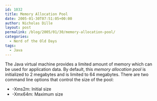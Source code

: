 ```yaml
---
id: 1032
title: Memory Allocation Pool
date: 2005-01-30T07:51:05+00:00
author: Nicholas Dille
layout: post
permalink: /blog/2005/01/30/memory-allocation-pool/
categories:
  - Nerd of the Old Days
tags:
  - Java
---
```

The Java virtual machine provides a limited amount of memory which can be used for application data. By default, this _memory allocation pool_ is initialized to 2 megabytes and is limited to 64 megabytes. There are two command line options that control the size of the pool:
  
<!--more-->

  * -Xms2m: Initial size
  * -Xmx64m: Maximum size
